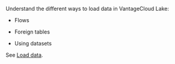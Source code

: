 Understand the different ways to load data in VantageCloud Lake:

-   Flows


-   Foreign tables


-   Using datasets


See [Load data](jwm1694121113608.md).

